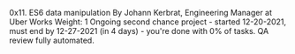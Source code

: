 0x11. ES6 data manipulation
 By Johann Kerbrat, Engineering Manager at Uber Works
 Weight: 1
 Ongoing second chance project - started 12-20-2021, must end by 12-27-2021 (in 4 days) - you're done with 0% of tasks.
 QA review fully automated.